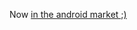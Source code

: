 Now [in the android market ;)](https://play.google.com/store/apps/details?id=com.colleen.colleenminor.theadventure)
